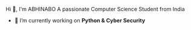 Hi 👋, I'm ABHINABO
A passionate Computer Science Student from India

- 🔭 I’m currently working on **Python & Cyber Security**
